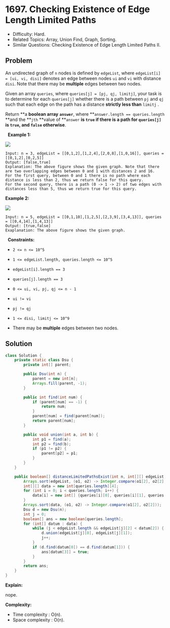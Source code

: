 # 1697. Checking Existence of Edge Length Limited Paths

- Difficulty: Hard.
- Related Topics: Array, Union Find, Graph, Sorting.
- Similar Questions: Checking Existence of Edge Length Limited Paths II.

## Problem

An undirected graph of ```n``` nodes is defined by ```edgeList```, where ```edgeList[i] = [ui, vi, disi]``` denotes an edge between nodes ```ui``` and ```vi``` with distance ```disi```. Note that there may be **multiple** edges between two nodes.

Given an array ```queries```, where ```queries[j] = [pj, qj, limitj]```, your task is to determine for each ```queries[j]``` whether there is a path between ```pj``` and ```qj``` such that each edge on the path has a distance **strictly less than** ```limitj``` .

Return **a **boolean array** **```answer```**, where **```answer.length == queries.length``` **and the **```jth``` **value of **```answer``` **is **```true```** if there is a path for **```queries[j]```** is **```true```**, and **```false```** otherwise**.

 
**Example 1:**

![](https://assets.leetcode.com/uploads/2020/12/08/h.png)

```
Input: n = 3, edgeList = [[0,1,2],[1,2,4],[2,0,8],[1,0,16]], queries = [[0,1,2],[0,2,5]]
Output: [false,true]
Explanation: The above figure shows the given graph. Note that there are two overlapping edges between 0 and 1 with distances 2 and 16.
For the first query, between 0 and 1 there is no path where each distance is less than 2, thus we return false for this query.
For the second query, there is a path (0 -> 1 -> 2) of two edges with distances less than 5, thus we return true for this query.
```

**Example 2:**

![](https://assets.leetcode.com/uploads/2020/12/08/q.png)

```
Input: n = 5, edgeList = [[0,1,10],[1,2,5],[2,3,9],[3,4,13]], queries = [[0,4,14],[1,4,13]]
Output: [true,false]
Exaplanation: The above figure shows the given graph.
```

 
**Constraints:**


	
- ```2 <= n <= 10^5```
	
- ```1 <= edgeList.length, queries.length <= 10^5```
	
- ```edgeList[i].length == 3```
	
- ```queries[j].length == 3```
	
- ```0 <= ui, vi, pj, qj <= n - 1```
	
- ```ui != vi```
	
- ```pj != qj```
	
- ```1 <= disi, limitj <= 10^9```
	
- There may be **multiple** edges between two nodes.



## Solution

```java
class Solution {
    private static class Dsu {
        private int[] parent;

        public Dsu(int n) {
            parent = new int[n];
            Arrays.fill(parent, -1);
        }

        public int find(int num) {
            if (parent[num] == -1) {
                return num;
            }
            parent[num] = find(parent[num]);
            return parent[num];
        }

        public void union(int a, int b) {
            int p1 = find(a);
            int p2 = find(b);
            if (p1 != p2) {
                parent[p2] = p1;
            }
        }
    }

    public boolean[] distanceLimitedPathsExist(int n, int[][] edgeList, int[][] queries) {
        Arrays.sort(edgeList, (o1, o2) -> Integer.compare(o1[2], o2[2]));
        int[][] data = new int[queries.length][4];
        for (int i = 0; i < queries.length; i++) {
            data[i] = new int[] {queries[i][0], queries[i][1], queries[i][2], i};
        }
        Arrays.sort(data, (o1, o2) -> Integer.compare(o1[2], o2[2]));
        Dsu d = new Dsu(n);
        int j = 0;
        boolean[] ans = new boolean[queries.length];
        for (int[] datum : data) {
            while (j < edgeList.length && edgeList[j][2] < datum[2]) {
                d.union(edgeList[j][0], edgeList[j][1]);
                j++;
            }
            if (d.find(datum[0]) == d.find(datum[1])) {
                ans[datum[3]] = true;
            }
        }
        return ans;
    }
}
```

**Explain:**

nope.

**Complexity:**

* Time complexity : O(n).
* Space complexity : O(n).
